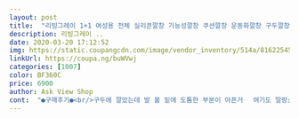 ```yaml
---
layout: post 
title:  "리빙그레이 1+1 여성용 전체 실리콘깔창 기능성깔창 쿠션깔창 운동화깔창 구두깔창 신발깔창 하이힐깔창" 
description: 리빙그레이 ..
date: 2020-03-20 17:12:52 
img: https://static.coupangcdn.com/image/vendor_inventory/514a/81622545cc17648a6fb5a9bc4e9d4000f0d08482c7146dc22b3fbfd165b9.jpg 
linkUrl: https://coupa.ng/buWVwj 
categories: [1007] 
color: BF360C 
price: 6900 
author: Ask View Shop 
cont:  "●구매후기●<br/>구두에 깔았는데 발 볼 밑에 도톰한 부분이 아픈거ᆢ 여기도 말랑소재 였음 좋았을껄 ㅡ앞발 부분에도 발가락이랑 구두속에서 아프네요 ㅡ크기가 구두속이랑 같은 크기로 하고 걍 실리콘 였음 ᆢ발  짝짝이라 부츠속에 붙이고 그 위에 깔개 다시 깔았어요 직접닿으니 발 시려워서ㅋ 발 모양그대로  하고 도톰한 부분도 자연스럽게 순차적으로 두껍게 하시는게 어떨지 ㆍ그 부분 한 줄만 두꺼우니 아픈 듯요<br/>그동안 발바닥이 불편해서, 플랫슈즈를 못 신었었는데, 이거 깔고 신으니, 오래 신고 걸어도 넘 편해요.<br/><br/>더 구매할께요~<br/>슬리퍼타입의 신발은 신발이 돌아갑니다<br/>앞으로도 계속 좋은 상품 부탁드립니다<br/>정말 사기 잘했다고 생각해요~<br/>폭이 좁네요<br/>" 
---
```

